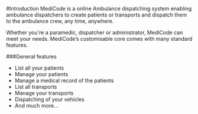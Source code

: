 #Introduction
MediCode is a online Ambulance dispatching system enabling ambulance dispatchers to create patients or transports and dispatch them to the ambulance crew, any time, anywhere.

Whether you're a paramedic, dispatcher or administrator, MediCode can meet your needs. MediCode’s customisable core comes with many standard features.

###General features
* List all your patients
* Manage your patients
* Manage a medical record of the patients
* List all transports
* Manage your transports
* Dispatching of your vehicles
* And much more...

